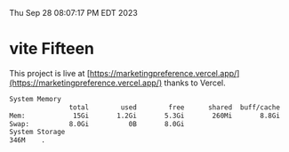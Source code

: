 Thu Sep 28 08:07:17 PM EDT 2023

# vite Fifteen


This project is live at [https://marketingpreference.vercel.app/](https://marketingpreference.vercel.app/) thanks to Vercel.

```bash
System Memory
               total        used        free      shared  buff/cache   available
Mem:            15Gi       1.2Gi       5.3Gi       260Mi       8.8Gi        13Gi
Swap:          8.0Gi          0B       8.0Gi
System Storage
346M	.
